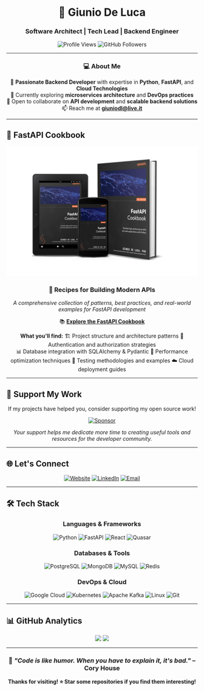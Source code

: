 <div align="center">

# 🚀 Giunio De Luca
### Software Architect | Tech Lead | Backend Engineer

<p>
  <img src="https://komarev.com/ghpvc/?username=giunio-prc&label=Profile%20views&color=blueviolet&style=flat-square" alt="Profile Views" />
  <img src="https://img.shields.io/github/followers/giunio-prc?label=Followers&style=flat-square&color=blue" alt="GitHub Followers" />
</p>

---

### 💻 About Me

🎯 **Passionate Backend Developer** with expertise in **Python**, **FastAPI**, and **Cloud Technologies**  
🌱 Currently exploring **microservices architecture** and **DevOps practices**  
🤝 Open to collaborate on **API development** and **scalable backend solutions**  
📫 Reach me at **giuniodl@live.it**

</div>

---

## 📖 FastAPI Cookbook

<div align="center">

<img src="./fastapi-cookbook-banner.jpg" alt="FastAPI Cookbook" width="600" />

### 🍳 Recipes for Building Modern APIs

*A comprehensive collection of patterns, best practices, and real-world examples for FastAPI development*

📚 **[Explore the FastAPI Cookbook](https://a.co/d/8z2Thwm)**

**What you'll find:**
 🏗️ Project structure and architecture patterns
 🔐 Authentication and authorization strategies  
 📊 Database integration with SQLAlchemy & Pydantic
 🚀 Performance optimization techniques
 🧪 Testing methodologies and examples
 ☁️ Cloud deployment guides
</div>

---

## 💝 Support My Work

<div align="center">

If my projects have helped you, consider supporting my open source work!

[![Sponsor](https://img.shields.io/badge/Sponsor-❤️-ff69b4?style=for-the-badge)](https://github.com/sponsors/giunio-prc)

*Your support helps me dedicate more time to creating useful tools and resources for the developer community.*

</div>

---

## 🌐 Let's Connect

<div align="center">

[![Website](https://img.shields.io/badge/Website-000000?style=for-the-badge&logo=About.me&logoColor=white)](https://giunio.it)
[![LinkedIn](https://img.shields.io/badge/LinkedIn-0077B5?style=for-the-badge&logo=linkedin&logoColor=white)](https://linkedin.com/in/giunio-de-luca)
[![Email](https://img.shields.io/badge/Email-D14836?style=for-the-badge&logo=gmail&logoColor=white)](mailto:giuniodl@live.it)

</div>

---

## 🛠️ Tech Stack

<div align="center">

### Languages & Frameworks
![Python](https://img.shields.io/badge/Python-3776AB?style=for-the-badge&logo=python&logoColor=white)
![FastAPI](https://img.shields.io/badge/FastAPI-009688?style=for-the-badge&logo=fastapi&logoColor=white)
![React](https://img.shields.io/badge/React-20232A?style=for-the-badge&logo=react&logoColor=61DAFB)
![Quasar](https://img.shields.io/badge/Quasar-16B7FB?style=for-the-badge&logo=quasar&logoColor=white)

### Databases & Tools  
![PostgreSQL](https://img.shields.io/badge/PostgreSQL-336791?style=for-the-badge&logo=postgresql&logoColor=white)
![MongoDB](https://img.shields.io/badge/MongoDB-47A248?style=for-the-badge&logo=mongodb&logoColor=white)
![MySQL](https://img.shields.io/badge/MySQL-4479A1?style=for-the-badge&logo=mysql&logoColor=white)
![Redis](https://img.shields.io/badge/Redis-DC382D?style=for-the-badge&logo=redis&logoColor=white)

### DevOps & Cloud
![Google Cloud](https://img.shields.io/badge/Google_Cloud-4285F4?style=for-the-badge&logo=google-cloud&logoColor=white)
![Kubernetes](https://img.shields.io/badge/Kubernetes-326CE5?style=for-the-badge&logo=kubernetes&logoColor=white)
![Apache Kafka](https://img.shields.io/badge/Apache_Kafka-231F20?style=for-the-badge&logo=apache-kafka&logoColor=white)
![Linux](https://img.shields.io/badge/Linux-FCC624?style=for-the-badge&logo=linux&logoColor=black)
![Git](https://img.shields.io/badge/Git-F05032?style=for-the-badge&logo=git&logoColor=white)

</div>

---

## 📊 GitHub Analytics

<div align="center">

<img height="180em" src="https://github-readme-stats-sigma-five.vercel.app/api?username=giunio-prc&show_icons=true&theme=tokyonight&include_all_commits=true&count_private=true"/>
<img height="180em" src="https://github-readme-stats-sigma-five.vercel.app/api/top-langs/?username=giunio-prc&layout=compact&langs_count=8&theme=tokyonight"/>

</div>

---

<div align="center">

### 🎯 *"Code is like humor. When you have to explain it, it's bad."* – Cory House

**Thanks for visiting! ⭐ Star some repositories if you find them interesting!**

</div>
